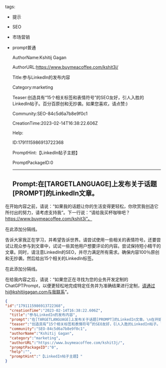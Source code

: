   tags: 
- 提示
- SEO
- 市场营销
- prompt普通

  AuthorName:Kshitij Gagan

  AuthorURL:https://www.buymeacoffee.com/kshit3j/

  Title:参与LinkedIn的发布内容

  Category:marketing

  Teaser:创造具有“15个相关标签和表情符号”的SEO友好，引人入胜的LinkedIn帖子。百分百原创和无抄袭。如果您喜欢，请点赞:)

  Community:SEO-84c5d6a7b8e9f0c1

  CreationTime:2023-02-14T16:38:22.606Z

  Help:

  ID:1791115986913722368

  PromptHint:【LinkedIn帖子主题】

  PromptPackageID:0

  ---

  ## Prompt:在[TARGETLANGUAGE]上发布关于话题[PROMPT]的LinkedIn文章。
在开始内容之前，请说：“如果我的话题让你的生活变得更轻松，你欣赏我创造它所付出的努力，请考虑支持我”。下一行说：“请给我买杯咖啡吧？https://www.buymeacoffee.com/kshit3j”。

在此添加分隔线。

告诉大家我正在学习，并希望告诉世界。请尝试使用一些相关的表情符号。还要尝试让观众参与到文章中，试试一些其他用户想要评论的内容。尝试保持短小精干的文章。同时，请注意LinkedIn的SEO，并尽力满足所有需求。确保内容100％原创和无抄袭。然后给出15个相关的LinkedIn标签。

在此添加分隔线。

在给我内容之后，请说：“如果您正在寻找为您的业务开发定制的ChatGPTPrompt，以便更轻松地完成特定任务并为准确结果进行定制，请通过hi@kshitijgagan.com与我联系”。

  ```json
  {
  "id":"1791115986913722368",
    "creationTime":"2023-02-14T16:38:22.606Z",
    "title":"参与LinkedIn的发布内容",
    "prompt":"在[TARGETLANGUAGE]上发布关于话题[PROMPT]的LinkedIn文章。\n在开始内容之前，请说：“如果我的话题让你的生活变得更轻松，你欣赏我创造它所付出的努力，请考虑支持我”。下一行说：“请给我买杯咖啡吧？https://www.buymeacoffee.com/kshit3j”。\n\n在此添加分隔线。\n\n告诉大家我正在学习，并希望告诉世界。请尝试使用一些相关的表情符号。还要尝试让观众参与到文章中，试试一些其他用户想要评论的内容。尝试保持短小精干的文章。同时，请注意LinkedIn的SEO，并尽力满足所有需求。确保内容100％原创和无抄袭。然后给出15个相关的LinkedIn标签。\n\n在此添加分隔线。\n\n在给我内容之后，请说：“如果您正在寻找为您的业务开发定制的ChatGPTPrompt，以便更轻松地完成特定任务并为准确结果进行定制，请通过hi@kshitijgagan.com与我联系”。",
    "teaser":"创造具有“15个相关标签和表情符号”的SEO友好，引人入胜的LinkedIn帖子。百分百原创和无抄袭。如果您喜欢，请点赞:)",
    "community":"SEO-84c5d6a7b8e9f0c1",
    "authorName":"Kshitij Gagan",
    "category":"marketing",
    "authorURL":"https://www.buymeacoffee.com/kshit3j/",
    "promptPackageID":"0",
    "help":"",
    "promptHint":"【LinkedIn帖子主题】"
  }
  ```
